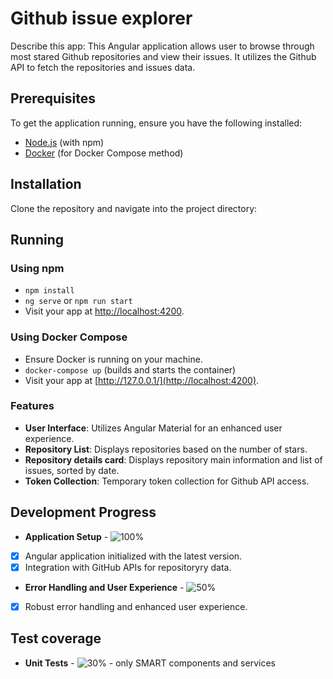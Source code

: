 # Github issue explorer
Describe this app:
This Angular application allows user to browse through most stared Github repositories and view their issues. It utilizes the Github API to fetch the repositories and issues data.

## Prerequisites

To get the application running, ensure you have the following installed:

* [Node.js](https://nodejs.org/) (with npm)
* [Docker](https://www.docker.com/) (for Docker Compose method)

## Installation

Clone the repository and navigate into the project directory:
## Running


### Using npm

* `npm install`
*  `ng serve` or `npm run start`
* Visit your app at [http://localhost:4200](http://localhost:4200).

### Using Docker Compose

* Ensure Docker is running on your machine.
* `docker-compose up` (builds and starts the container)
* Visit your app at [http://127.0.0.1/](http://localhost:4200).

### Features

*   **User Interface**: Utilizes Angular Material for an enhanced user experience.
*   **Repository List**: Displays repositories based on the number of stars.
  * **Repository details card**: Displays repository main information and list of issues, sorted by date.
*   **Token Collection**: Temporary token collection for Github API access.

## Development Progress

*   **Application Setup** - ![100%](https://progress-bar.dev/100)
  *   [x]  Angular application initialized with the latest version.
  *   [x]  Integration with GitHub APIs for repositoryry data.

*   **Error Handling and User Experience** - ![50%](https://progress-bar.dev/50)
  *   [x]  Robust error handling and enhanced user experience.

## Test coverage
*   **Unit Tests** - ![30%](https://progress-bar.dev/30) - only SMART components and services
